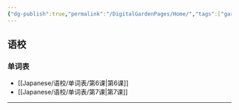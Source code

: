 ```yaml
---
{"dg-publish":true,"permalink":"/DigitalGardenPages/Home/","tags":["gardenEntry"]}
---
```


## 语校
### 单词表
- [[Japanese/语校/单词表/第6课\|第6课]]
- [[Japanese/语校/单词表/第7课\|第7课]]
---
